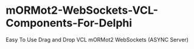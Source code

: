 # mORMot2-WebSockets-VCL-Components-For-Delphi
Easy To Use Drag and Drop VCL mORMot2 WebSockets (ASYNC Server)
